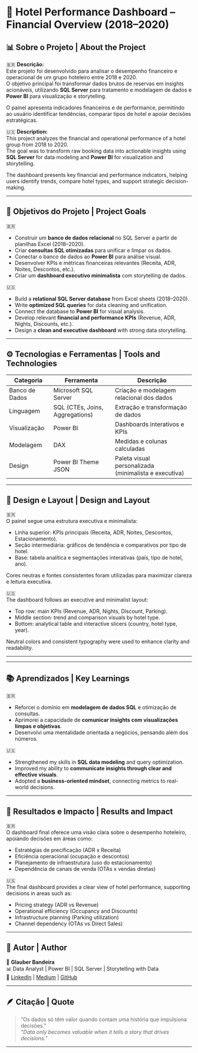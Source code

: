 # 🏨 Hotel Performance Dashboard – Financial Overview (2018–2020)

## 📊 Sobre o Projeto | About the Project

🇧🇷 **Descrição:**  
Este projeto foi desenvolvido para analisar o desempenho financeiro e operacional de um grupo hoteleiro entre 2018 e 2020.  
O objetivo principal foi transformar dados brutos de reservas em insights acionáveis, utilizando **SQL Server** para tratamento e modelagem de dados e **Power BI** para visualização e storytelling.

O painel apresenta indicadores financeiros e de performance, permitindo ao usuário identificar tendências, comparar tipos de hotel e apoiar decisões estratégicas.

🇺🇸 **Description:**  
This project analyzes the financial and operational performance of a hotel group from 2018 to 2020.  
The goal was to transform raw booking data into actionable insights using **SQL Server** for data modeling and **Power BI** for visualization and storytelling.

The dashboard presents key financial and performance indicators, helping users identify trends, compare hotel types, and support strategic decision-making.

---

## 🧠 Objetivos do Projeto | Project Goals

🇧🇷

- Construir um **banco de dados relacional** no SQL Server a partir de planilhas Excel (2018–2020).
- Criar **consultas SQL otimizadas** para unificar e limpar os dados.
- Conectar o banco de dados ao **Power BI** para análise visual.
- Desenvolver KPIs e métricas financeiras relevantes (Receita, ADR, Noites, Descontos, etc.).
- Criar um **dashboard executivo minimalista** com storytelling de dados.

🇺🇸

- Build a **relational SQL Server database** from Excel sheets (2018–2020).
- Write **optimized SQL queries** for data cleaning and unification.
- Connect the database to **Power BI** for visual analysis.
- Develop relevant **financial and performance KPIs** (Revenue, ADR, Nights, Discounts, etc.).
- Design a **clean and executive dashboard** with strong data storytelling.

---

## ⚙️ Tecnologias e Ferramentas | Tools and Technologies

| Categoria      | Ferramenta                      | Descrição                                             |
| -------------- | ------------------------------- | ----------------------------------------------------- |
| Banco de Dados | Microsoft SQL Server            | Criação e modelagem relacional dos dados              |
| Linguagem      | SQL (CTEs, Joins, Aggregations) | Extração e transformação de dados                     |
| Visualização   | Power BI                        | Dashboards interativos e KPIs                         |
| Modelagem      | DAX                             | Medidas e colunas calculadas                          |
| Design         | Power BI Theme JSON             | Paleta visual personalizada (minimalista e executiva) |

---

## 🎨 Design e Layout | Design and Layout

🇧🇷  
O painel segue uma estrutura executiva e minimalista:

- Linha superior: KPIs principais (Receita, ADR, Noites, Descontos, Estacionamento).
- Seção intermediária: gráficos de tendência e comparativos por tipo de hotel.
- Base: tabela analítica e segmentações interativas (país, tipo de hotel, ano).

Cores neutras e fontes consistentes foram utilizadas para maximizar clareza e leitura executiva.

🇺🇸  
The dashboard follows an executive and minimalist layout:

- Top row: main KPIs (Revenue, ADR, Nights, Discount, Parking).
- Middle section: trend and comparison visuals by hotel type.
- Bottom: analytical table and interactive slicers (country, hotel type, year).

Neutral colors and consistent typography were used to enhance clarity and readability.

---

---

## 📚 Aprendizados | Key Learnings

🇧🇷

- Reforcei o domínio em **modelagem de dados SQL** e otimização de consultas.
- Aprimorei a capacidade de **comunicar insights com visualizações limpas e objetivas**.
- Desenvolvi uma mentalidade orientada a negócios, pensando além dos números.

🇺🇸

- Strengthened my skills in **SQL data modeling** and query optimization.
- Improved my ability to **communicate insights through clear and effective visuals**.
- Adopted a **business-oriented mindset**, connecting metrics to real-world decisions.

---

## 🧾 Resultados e Impacto | Results and Impact

🇧🇷  
O dashboard final oferece uma visão clara sobre o desempenho hoteleiro, apoiando decisões em áreas como:

- Estratégias de precificação (ADR x Receita)
- Eficiência operacional (ocupação e descontos)
- Planejamento de infraestrutura (uso do estacionamento)
- Dependência de canais de venda (OTAs x vendas diretas)

🇺🇸  
The final dashboard provides a clear view of hotel performance, supporting decisions in areas such as:

- Pricing strategy (ADR vs Revenue)
- Operational efficiency (Occupancy and Discounts)
- Infrastructure planning (Parking utilization)
- Channel dependency (OTAs vs Direct Sales)

---

## 🧠 Autor | Author

👤 **Glauber Bandeira**  
📊 Data Analyst | Power BI | SQL Server | Storytelling with Data  
🔗 [LinkedIn](https://www.linkedin.com/in/glauberbandeira) | [Medium](https://glauberbandeiradatanalyst.medium.com/) | [GitHub](https://github.com/glauberbandeira)

---

## 🪶 Citação | Quote

> “Os dados só têm valor quando contam uma história que impulsiona decisões.”  
> _"Data only becomes valuable when it tells a story that drives decisions."_

---
